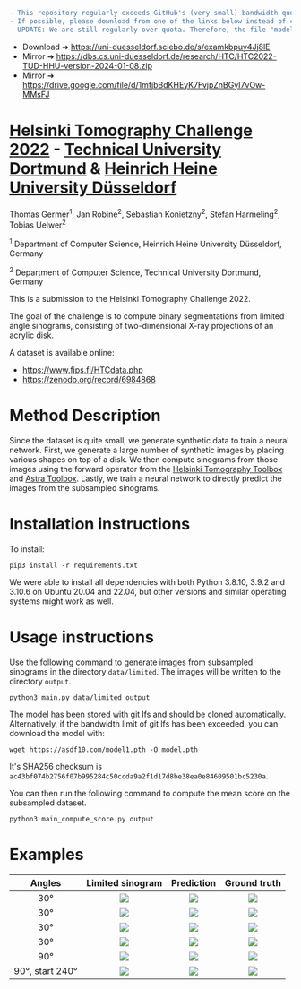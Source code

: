 ```diff
- This repository regularly exceeds GitHub's (very small) bandwidth quota.
- If possible, please download from one of the links below instead of cloning the repository.
- UPDATE: We are still regularly over quota. Therefore, the file "model.pth" and the files "data/limited/*.mat" have been removed from this repository. To download the full repository, use one of the links below instead.
```

* Download ➔ https://uni-duesseldorf.sciebo.de/s/examkbpuy4Jj8lE
* Mirror ➔ https://dbs.cs.uni-duesseldorf.de/research/HTC/HTC2022-TUD-HHU-version-2024-01-08.zip
* Mirror ➔ https://drive.google.com/file/d/1mfjbBdKHEyK7FvjpZnBGyI7vOw-MMsFJ

# [Helsinki Tomography Challenge 2022](https://www.fips.fi/HTC2022.php) -  [Technical University Dortmund](https://www.tu-dortmund.de) & [Heinrich Heine University Düsseldorf](https://www.hhu.de/)

Thomas Germer<sup>1</sup>, Jan Robine<sup>2</sup>, Sebastian Konietzny<sup>2</sup>, Stefan Harmeling<sup>2</sup>, Tobias Uelwer<sup>2</sup>

<sup>1</sup> Department of Computer Science, Heinrich Heine University Düsseldorf, Germany

<sup>2</sup> Department of Computer Science, Technical University Dortmund, Germany

This is a submission to the Helsinki Tomography Challenge 2022.

The goal of the challenge is to compute binary segmentations from limited angle sinograms, consisting of two-dimensional X-ray projections of an acrylic disk.

A dataset is available online:

* https://www.fips.fi/HTCdata.php
* https://zenodo.org/record/6984868

# Method Description

Since the dataset is quite small, we generate synthetic data to train a neural network. First, we generate a large number of synthetic images by placing various shapes on top of a disk. We then compute sinograms from those images using the forward operator from the [Helsinki Tomography Toolbox](https://github.com/Diagonalizable/HelTomo) and [Astra Toolbox](https://www.astra-toolbox.com/). Lastly, we train a neural network to directly predict the images from the subsampled sinograms.

# Installation instructions

To install:

```
pip3 install -r requirements.txt
```

We were able to install all dependencies with both Python 3.8.10, 3.9.2 and 3.10.6 on Ubuntu 20.04 and 22.04, but other versions and similar operating systems might work as well.

# Usage instructions

Use the following command to generate images from subsampled sinograms in the directory `data/limited`.
The images will be written to the directory `output`.

```
python3 main.py data/limited output
```

The model has been stored with git lfs and should be cloned automatically. Alternatively, if the bandwidth limit of git lfs has been exceeded, you can download the model with:

```
wget https://asdf10.com/model1.pth -O model.pth
```

It's SHA256 checksum is `ac43bf074b2756f07b995284c50ccda9a2f1d17d8be38ea0e84609501bc5230a`.

You can then run the following command to compute the mean score on the subsampled dataset.

```
python3 main_compute_score.py output
```

# Examples

| Angles |         Limited sinogram                    |         Prediction                    | Ground truth |
|:----:|:-----------------------------------:|:------------------------------------:|:------------------------------------:|
| 30° |![](data/limited_png/tb_opening_angle_030_starting_angle_000.png)|![](expected_output/tb_opening_angle_030_starting_angle_000.png)|![](data/htc2022_tb_full_recon_fbp_seg.png)|
| 30° |![](data/limited_png/tc_opening_angle_030_starting_angle_000.png)|![](expected_output/tc_opening_angle_030_starting_angle_000.png)|![](data/htc2022_tc_full_recon_fbp_seg.png)|
| 30° |![](data/limited_png/td_opening_angle_030_starting_angle_000.png)|![](expected_output/td_opening_angle_030_starting_angle_000.png)|![](data/htc2022_td_full_recon_fbp_seg.png)|
| 30° |![](data/limited_png/ta_opening_angle_030_starting_angle_000.png)|![](expected_output/ta_opening_angle_030_starting_angle_000.png)|![](data/htc2022_ta_full_recon_fbp_seg.png)|
| 90° |![](data/limited_png/ta_opening_angle_090_starting_angle_000.png)|![](expected_output/ta_opening_angle_090_starting_angle_000.png)|![](data/htc2022_ta_full_recon_fbp_seg.png)|
| 90°, start 240° |![](data/limited_png/ta_opening_angle_090_starting_angle_240.png)|![](expected_output/ta_opening_angle_090_starting_angle_240.png)|![](data/htc2022_ta_full_recon_fbp_seg.png)|
